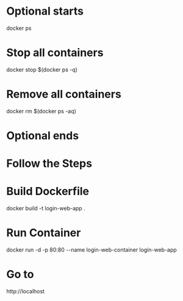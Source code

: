 # Optional starts

docker ps

# Stop all containers
docker stop $(docker ps -q)

# Remove all containers
docker rm $(docker ps -aq)


# Optional ends


# Follow the Steps

# Build Dockerfile
docker build -t login-web-app .

# Run Container
docker run -d -p 80:80 --name login-web-container login-web-app

# Go to
http://localhost
